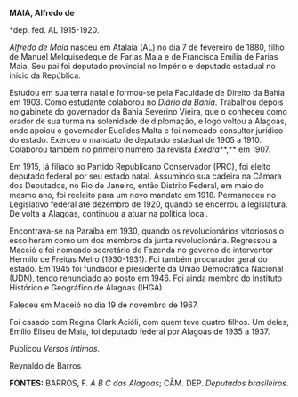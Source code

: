 **MAIA, Alfredo de**

\*dep. fed. AL 1915-1920.

*Alfredo de Maia* nasceu em Atalaia (AL) no dia 7 de fevereiro de 1880,
filho de Manuel Melquisedeque de Farias Maia e de Francisca Emília de
Farias Maia. Seu pai foi deputado provincial no Império e deputado
estadual no início da República.

Estudou em sua terra natal e formou-se pela Faculdade de Direito da
Bahia em 1903. Como estudante colaborou no *Diário da Bahia*. Trabalhou
depois no gabinete do governador da Bahia Severino Vieira, que o
conheceu como orador de sua turma na solenidade de diplomação, e logo
voltou a Alagoas, onde apoiou o governador Euclides Malta e foi nomeado
consultor jurídico do estado. Exerceu o mandato de deputado estadual de
1905 a 1910. Colaborou também no primeiro número da revista
*Exedra***,** em 1907.

Em 1915, já filiado ao Partido Republicano Conservador (PRC), foi eleito
deputado federal por seu estado natal. Assumindo sua cadeira na Câmara
dos Deputados, no Rio de Janeiro, então Distrito Federal, em maio do
mesmo ano, foi reeleito para um novo mandato em 1918. Permaneceu no
Legislativo federal até dezembro de 1920, quando se encerrou a
legislatura. De volta a Alagoas, continuou a atuar na política local.

Encontrava-se na Paraíba em 1930, quando os revolucionários vitoriosos o
escolheram como um dos membros da junta revolucionária. Regressou a
Maceió e foi nomeado secretário de Fazenda no governo do interventor
Hermilo de Freitas Melro (1930-1931). Foi também procurador geral do
estado. Em 1945 foi fundador e presidente da União Democrática Nacional
(UDN), tendo renunciado ao posto em 1946. Foi ainda membro do Instituto
Histórico e Geográfico de Alagoas (IHGA).

Faleceu em Maceió no dia 19 de novembro de 1967.

Foi casado com Regina Clark Acióli, com quem teve quatro filhos. Um
deles, Emílio Eliseu de Maia, foi deputado federal por Alagoas de 1935 a
1937.

Publicou *Versos íntimos*.

Reynaldo de Barros

**FONTES:** BARROS, F. *A B C das Alagoas*; CÂM. DEP. *Deputados
brasileiros*.

